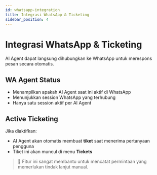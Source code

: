 ```yaml
---
id: whatsapp-integration
title: Integrasi WhatsApp & Ticketing
sidebar_position: 4
---
```


# Integrasi WhatsApp & Ticketing

AI Agent dapat langsung dihubungkan ke WhatsApp untuk merespons pesan secara otomatis.

## WA Agent Status

- Menampilkan apakah AI Agent saat ini aktif di WhatsApp
- Menunjukkan session WhatsApp yang terhubung
- Hanya satu session aktif per AI Agent

## Active Ticketing

Jika diaktifkan:

- AI Agent akan otomatis membuat **tiket** saat menerima pertanyaan pengguna
- Tiket ini akan muncul di menu **Tickets**

> 🧩 Fitur ini sangat membantu untuk mencatat permintaan yang memerlukan tindak lanjut manual.
